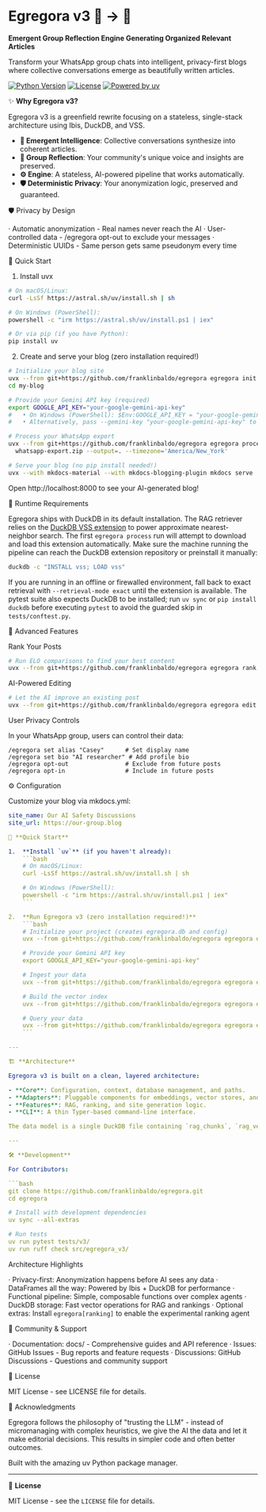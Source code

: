 # Egregora v3 🤖 → 📝

**Emergent Group Reflection Engine Generating Organized Relevant Articles**

Transform your WhatsApp group chats into intelligent, privacy-first blogs where collective conversations emerge as beautifully written articles.

[![Python Version](https://img.shields.io/badge/python-3.11+-blue.svg)](https://www.python.org/downloads/)
[![License](https://img.shields.io/badge/License-MIT-yellow.svg)](LICENSE)
[![Powered by uv](https://img.shields.io/badge/uv-powered-FF6C37.svg)](https://github.com/astral-sh/uv)

✨ **Why Egregora v3?**

Egregora v3 is a greenfield rewrite focusing on a stateless, single-stack architecture using Ibis, DuckDB, and VSS.

- **🧠 Emergent Intelligence**: Collective conversations synthesize into coherent articles.
- **👥 Group Reflection**: Your community's unique voice and insights are preserved.
- **⚙️ Engine**: A stateless, AI-powered pipeline that works automatically.
- **🛡️ Deterministic Privacy**: Your anonymization logic, preserved and guaranteed.

🛡️ Privacy by Design

· Automatic anonymization - Real names never reach the AI
· User-controlled data - /egregora opt-out to exclude your messages
· Deterministic UUIDs - Same person gets same pseudonym every time

🚀 Quick Start

1. Install uvx

```bash
# On macOS/Linux:
curl -LsSf https://astral.sh/uv/install.sh | sh

# On Windows (PowerShell):
powershell -c "irm https://astral.sh/uv/install.ps1 | iex"

# Or via pip (if you have Python):
pip install uv
```

2. Create and serve your blog (zero installation required!)

```bash
# Initialize your blog site
uvx --from git+https://github.com/franklinbaldo/egregora egregora init my-blog
cd my-blog

# Provide your Gemini API key (required)
export GOOGLE_API_KEY="your-google-gemini-api-key"
#   • On Windows (PowerShell): $Env:GOOGLE_API_KEY = "your-google-gemini-api-key"
#   • Alternatively, pass --gemini-key "your-google-gemini-api-key" to the command below

# Process your WhatsApp export
uvx --from git+https://github.com/franklinbaldo/egregora egregora process \
  whatsapp-export.zip --output=. --timezone='America/New_York'

# Serve your blog (no pip install needed!)
uvx --with mkdocs-material --with mkdocs-blogging-plugin mkdocs serve
```

Open http://localhost:8000 to see your AI-generated blog!

🧩 Runtime Requirements

Egregora ships with DuckDB in its default installation. The RAG retriever relies on the
[DuckDB VSS extension](https://duckdb.org/docs/extensions/vss.html) to power approximate
nearest-neighbor search. The first `egregora process` run will attempt to download and load
this extension automatically. Make sure the machine running the pipeline can reach the DuckDB
extension repository or preinstall it manually:

```bash
duckdb -c "INSTALL vss; LOAD vss"
```

If you are running in an offline or firewalled environment, fall back to exact retrieval with
`--retrieval-mode exact` until the extension is available. The pytest suite also expects DuckDB
to be installed; run `uv sync` or `pip install duckdb` before executing `pytest` to avoid the
guarded skip in `tests/conftest.py`.

🎪 Advanced Features

Rank Your Posts

```bash
# Run ELO comparisons to find your best content
uvx --from git+https://github.com/franklinbaldo/egregora egregora rank --site-dir=. --comparisons=50
```

AI-Powered Editing

```bash
# Let the AI improve an existing post
uvx --from git+https://github.com/franklinbaldo/egregora egregora edit posts/2025-01-15-ai-safety.md
```

User Privacy Controls

In your WhatsApp group, users can control their data:

```
/egregora set alias "Casey"      # Set display name
/egregora set bio "AI researcher" # Add profile bio
/egregora opt-out                # Exclude from future posts
/egregora opt-in                 # Include in future posts
```

⚙️ Configuration

Customize your blog via mkdocs.yml:

```yaml
site_name: Our AI Safety Discussions
site_url: https://our-group.blog

🚀 **Quick Start**

1.  **Install `uv`** (if you haven't already):
    ```bash
    # On macOS/Linux:
    curl -LsSf https://astral.sh/uv/install.sh | sh

    # On Windows (PowerShell):
    powershell -c "irm https://astral.sh/uv/install.ps1 | iex"
    ```

2.  **Run Egregora v3 (zero installation required!)**
    ```bash
    # Initialize your project (creates egregora.db and config)
    uvx --from git+https://github.com/franklinbaldo/egregora egregora eg3 init

    # Provide your Gemini API key
    export GOOGLE_API_KEY="your-google-gemini-api-key"

    # Ingest your data
    uvx --from git+https://github.com/franklinbaldo/egregora egregora eg3 ingest --src /path/to/your/data

    # Build the vector index
    uvx --from git+https://github.com/franklinbaldo/egregora egregora eg3 build

    # Query your data
    uvx --from git+https://github.com/franklinbaldo/egregora egregora eg3 query --q "What are we talking about?"
    ```

---

🏗️ **Architecture**

Egregora v3 is built on a clean, layered architecture:

- **Core**: Configuration, context, database management, and paths.
- **Adapters**: Pluggable components for embeddings, vector stores, and I/O.
- **Features**: RAG, ranking, and site generation logic.
- **CLI**: A thin Typer-based command-line interface.

The data model is a single DuckDB file containing `rag_chunks`, `rag_vectors`, and ranking tables.

---

🛠️ **Development**

For Contributors:

```bash
git clone https://github.com/franklinbaldo/egregora.git
cd egregora

# Install with development dependencies
uv sync --all-extras

# Run tests
uv run pytest tests/v3/
uv run ruff check src/egregora_v3/
```

Architecture Highlights

· Privacy-first: Anonymization happens before AI sees any data
· DataFrames all the way: Powered by Ibis + DuckDB for performance
· Functional pipeline: Simple, composable functions over complex agents
· DuckDB storage: Fast vector operations for RAG and rankings
· Optional extras: Install `egregora[ranking]` to enable the experimental ranking agent

🤝 Community & Support

· Documentation: docs/ - Comprehensive guides and API reference
· Issues: GitHub Issues - Bug reports and feature requests
· Discussions: GitHub Discussions - Questions and community support

📄 License

MIT License - see LICENSE file for details.

🙏 Acknowledgments

Egregora follows the philosophy of "trusting the LLM" - instead of micromanaging with complex heuristics, we give the AI the data and let it make editorial decisions. This results in simpler code and often better outcomes.

Built with the amazing uv Python package manager.

---

📄 **License**

MIT License - see the `LICENSE` file for details.
